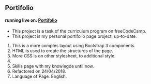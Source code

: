 ## Portifolio
#### running live on:  [Portifolio](https://thenewbiemaster.github.io/portifolio/)
- This project is a task of the curriculum program on freeCodeCamp.
- This project is my personal portifolio page project, up-to-date.

1. This is a more comples layout using Bootstrap 3 components.
2. HTML is used to create the structures of the page.
3. More CSS is on other stylesheet, to additional style.
4. 
5. Skills page with my knowlegde until now.
5. Refactored on 24/04/2018.
6. Language of Page: English.